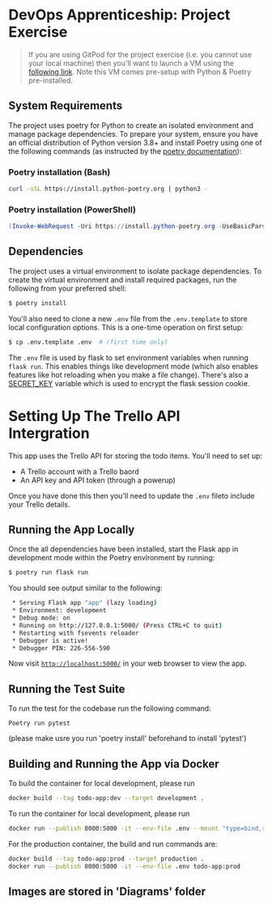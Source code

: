 # DevOps Apprenticeship: Project Exercise

> If you are using GitPod for the project exercise (i.e. you cannot use your local machine) then you'll want to launch a VM using the [following link](https://gitpod.io/#https://github.com/CorndelWithSoftwire/DevOps-Course-Starter). Note this VM comes pre-setup with Python & Poetry pre-installed.

## System Requirements

The project uses poetry for Python to create an isolated environment and manage package dependencies. To prepare your system, ensure you have an official distribution of Python version 3.8+ and install Poetry using one of the following commands (as instructed by the [poetry documentation](https://python-poetry.org/docs/#system-requirements)):

### Poetry installation (Bash)

```bash
curl -sSL https://install.python-poetry.org | python3 -
```

### Poetry installation (PowerShell)

```powershell
(Invoke-WebRequest -Uri https://install.python-poetry.org -UseBasicParsing).Content | py -
```

## Dependencies

The project uses a virtual environment to isolate package dependencies. To create the virtual environment and install required packages, run the following from your preferred shell:

```bash
$ poetry install
```

You'll also need to clone a new `.env` file from the `.env.template` to store local configuration options. This is a one-time operation on first setup:

```bash
$ cp .env.template .env  # (first time only)
```

The `.env` file is used by flask to set environment variables when running `flask run`. This enables things like development mode (which also enables features like hot reloading when you make a file change). There's also a [SECRET_KEY](https://flask.palletsprojects.com/en/1.1.x/config/#SECRET_KEY) variable which is used to encrypt the flask session cookie.

# Setting Up The Trello API Intergration

This app uses the Trello API for storing the todo items. You'll need to set up:
* A Trello account with a Trello baord
* An API key and API token (through a powerup)

Once you have done this then you'll need to update the `.env` fileto include your Trello details.

## Running the App Locally

Once the all dependencies have been installed, start the Flask app in development mode within the Poetry environment by running:
```bash
$ poetry run flask run
```

You should see output similar to the following:
```bash
 * Serving Flask app "app" (lazy loading)
 * Environment: development
 * Debug mode: on
 * Running on http://127.0.0.1:5000/ (Press CTRL+C to quit)
 * Restarting with fsevents reloader
 * Debugger is active!
 * Debugger PIN: 226-556-590
```
Now visit [`http://localhost:5000/`](http://localhost:5000/) in your web browser to view the app.

## Running the Test Suite
To run the test for the codebase run the following command:
```
Poetry run pytest
```
(please make usre you run 'poetry install' beforehand to install 'pytest')

## Building and Running the App via Docker
To build the container for local development, please run
```bash
docker build --tag todo-app:dev --target development .
```
To run the container for local development, please run
```bash
docker run --publish 8000:5000 -it --env-file .env --mount "type=bind,source=$(pwd)/todo_app,target=/app/todo_app" todo-app:dev
```
For the production container, the build and run commands are:
```bash
docker build --tag todo-app:prod --target production .
docker run --publish 8000:5000 -it --env-file .env todo-app:prod
```

## Images are stored in 'Diagrams' folder